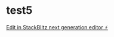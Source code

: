 # test5

[Edit in StackBlitz next generation editor ⚡️](https://stackblitz.com/~/github.com/1finx1/test5)
